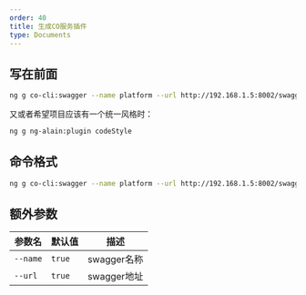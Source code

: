 ```yaml
---
order: 40
title: 生成CO服务插件
type: Documents
---
```


## 写在前面

```bash
ng g co-cli:swagger --name platform --url http://192.168.1.5:8002/swagger/Platform/swagger.json
```

又或者希望项目应该有一个统一风格时：

```bash
ng g ng-alain:plugin codeStyle
```

## 命令格式

```bash
ng g co-cli:swagger --name platform --url http://192.168.1.5:8002/swagger/Platform/swagger.json
```

## 额外参数

| 参数名              | 默认值  | 描述                                                  |
| ------------------- | ------- | ----------------------------------------------------- |
| `--name`            | `true`  | swagger名称                                      |
| `--url`            | `true`  |  swagger地址                                    |
